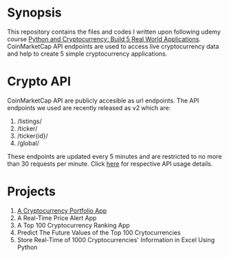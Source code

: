 # Synopsis
This repository contains the files and codes I written upon following udemy course [Python and Cryptocurrency: Build 5 Real World Applications](https://www.udemy.com/coinmarketcap/).
CoinMarketCap API endpoints are used to access live cryptocurrency data and help to create 5 simple cryptocurrency applications.

# Crypto API
CoinMarketCap API are publicly accesible as url endpoints. The API endpoints we used are recently released as v2 which are:
1. /listings/
2. /ticker/
3. /ticker{id}/
4. /global/

These endpoints are updated every 5 minutes and are restricted to no more than 30 requests per minute. Click [here](https://coinmarketcap.com/api/) for respective API usage details.

# Projects
1. [A Cryptocurrency Portfolio App](https://github.com/IvanLauLinTiong/udemy-cryptocurrency-work/tree/master/projects#a-cryptocurrency-portfolio-app)
2. A Real-Time Price Alert App
3. A Top 100 Cryptocurrency Ranking App
4. Predict The Future Values of the Top 100 Crytocurrencies
5. Store Real-Time of 1000 Cryptocurrencies' Information in Excel Using Python
